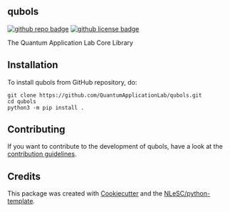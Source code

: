 ## qubols 


[![github repo badge](https://img.shields.io/badge/github-repo-000.svg?logo=github&labelColor=gray&color=blue)](https://github.com/QuantumApplicationLab/qubols)
[![github license badge](https://img.shields.io/github/license/QuantumApplicationLab/qubols)](https://github.com/QuantumApplicationLab/qubols)
<!-- [![RSD](https://img.shields.io/badge/rsd-qubols-00a3e3.svg)](https://www.research-software.nl/software/qubols) 
[![workflow pypi badge](https://img.shields.io/pypi/v/qubols.svg?colorB=blue)](https://pypi.python.org/project/qubols/) | -->

The Quantum Application Lab Core Library



## Installation

To install qubols from GitHub repository, do:

```console
git clone https://github.com/QuantumApplicationLab/qubols.git
cd qubols
python3 -m pip install .
```

<!-- ## Documentation

Include a link to your project's full documentation here. -->

## Contributing

If you want to contribute to the development of qubols,
have a look at the [contribution guidelines](CONTRIBUTING.md).

## Credits

This package was created with [Cookiecutter](https://github.com/audreyr/cookiecutter) and the [NLeSC/python-template](https://github.com/NLeSC/python-template).
